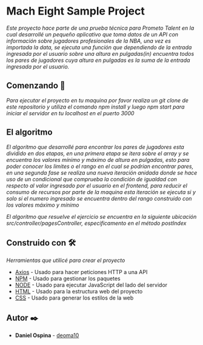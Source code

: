# Mach Eight Sample Project

_Este proyecto hace parte de una prueba técnica para Prometo Talent en la cual desarrollé un pequeño aplicativo que toma datos de un API con información sobre jugadores profesionales de la NBA, una vez es importada la data, se ejecuta una función que dependiendo de la entrada ingresada por el usuario sobre una altura en pulgadas(in) encuentra todos los pares de jugadores cuya altura en pulgadas es la suma de la entrada ingresada por el usuario._


## Comenzando 🚀

_Para ejecutar el proyecto en tu maquina por favor realiza un git clone de este repositorio y utiliza el comando npm install y luego npm start para iniciar el servidor en tu localhost en el puerto 3000_


## El algoritmo
_El algoritmo que desarrollé para encontrar los pares de jugadores esta dividido en dos etapas, en una primera etapa se itera sobre el array y se encuentra los valores mínimo y máximo de altura en pulgadas, esto para poder conocer los limites o el rango en el cual se podrian encontrar pares, en una segunda fase se realiza una nueva iteración anidada donde se hace uso de un condicional que comprueba la condición de igualdad con respecto al valor ingresado por el usuario en el frontend, para reducir el consumo de recursos por parte de la maquina esta iteración se ejecuta si y solo si el numero ingresado se encuentra dentro del rango construido con los valores máximo y mínimo_

_El algoritmo que resuelve el ejercicio se encuentra en la siguiente ubicación src/controller/pagesController, especificamento en el método postIndex_

## Construido con 🛠️

_Herramientas que utilicé para crear el proyecto_

* [Axios](https://www.npmjs.com/package/axios) - Usado para hacer peticiones HTTP a una API
* [NPM](https://www.npmjs.com/) - Usado para gestionar los paquetes
* [NODE](https://nodejs.org/es/thub.io/rome/) - Usado para ejecutar JavaScript del lado del servidor
* [HTML](https://developer.mozilla.org/es/docs/Web/HTML) - Usado para la estructura web del proyecto
* [CSS](https://developer.mozilla.org/es/docs/Web/CSS) - Usado para generar los estilos de la web

## Autor ✒️

* **Daniel Ospina** - [deoma10](https://github.com/deoma10)


